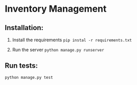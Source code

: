 # Inventory Management


## Installation:

1. Install the requirements
`pip instal -r requirements.txt`

2. Run the server
`python manage.py runserver`

## Run tests:
`python manage.py test`